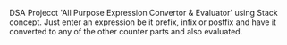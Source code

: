 DSA Projecct 'All Purpose Expression Convertor & Evaluator' using Stack concept. Just enter an expression be it prefix, infix or postfix and have it converted to any of the other counter parts and also evaluated. 
